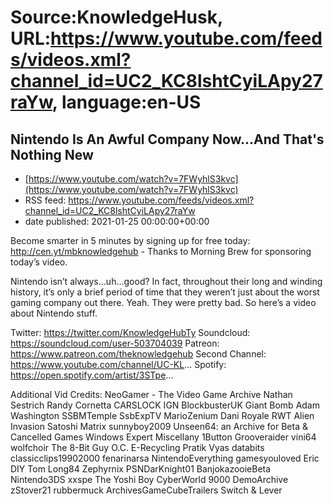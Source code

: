 # Source:KnowledgeHusk, URL:https://www.youtube.com/feeds/videos.xml?channel_id=UC2_KC8lshtCyiLApy27raYw, language:en-US

## Nintendo Is An Awful Company Now...And That's Nothing New
 - [https://www.youtube.com/watch?v=7FWyhlS3kvc](https://www.youtube.com/watch?v=7FWyhlS3kvc)
 - RSS feed: https://www.youtube.com/feeds/videos.xml?channel_id=UC2_KC8lshtCyiLApy27raYw
 - date published: 2021-01-25 00:00:00+00:00

Become smarter in 5 minutes by signing up for free today: http://cen.yt/mbknowledgehub - Thanks to Morning Brew for sponsoring today’s video.

Nintendo isn’t always…uh…good? In fact, throughout their long and winding history, it’s only a brief period of time that they weren’t just about the worst gaming company out there. Yeah. They were pretty bad. So here’s a video about Nintendo stuff.

Twitter: https://twitter.com/KnowledgeHubTy
Soundcloud: https://soundcloud.com/user-503704039
Patreon: https://www.patreon.com/theknowledgehub
Second Channel: https://www.youtube.com/channel/UC-KL...
Spotify: https://open.spotify.com/artist/3STpe...

Additional Vid Credits:
NeoGamer - The Video Game Archive
Nathan Sestrich
Randy Cornetta
CARSLOCK
IGN
BlockbusterUK
Giant Bomb
Adam Washington
SSBMTemple
SsbExpTV
MarioZenium
Dani Royale
RWT
Alien Invasion
Satoshi Matrix
sunnyboy2009
Unseen64: an Archive for Beta & Cancelled Games
Windows Expert
Miscellany
1Button
Grooveraider
vini64
wolfchoir
The 8-Bit Guy
O.C. E-Recycling
Pratik Vyas
databits
classicclips19902000
fenarinarsa
NintendoEverything
gamesyouloved
Eric DIY
Tom Long84
Zephyrnix
PSNDarKnight01
BanjokazooieBeta
Nintendo3DS
xxspe
The Yoshi Boy
CyberWorld 9000
DemoArchive
zStover21
rubbermuck
ArchivesGameCubeTrailers
Switch & Lever

